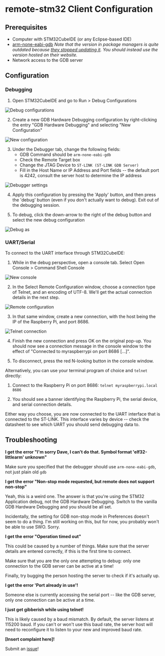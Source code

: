 # remote-stm32 Client Configuration #

## Prerequisites ##

* Computer with STM32CubeIDE (or any Eclipse-based IDE)
* [arm-none-eabi-gdb](https://developer.arm.com/tools-and-software/open-source-software/developer-tools/gnu-toolchain/gnu-rm/downloads) 
*Note that the version in package managers is quite outdated because [they stopped updating it](https://launchpad.net/gcc-arm-embedded). You should instead use the version hosted on their website.* 
* Network access to the GDB server

## Configuration ##

### Debugging ###

1. Open STM32CubeIDE and go to Run > Debug Configurations

![Debug configurations](./images/debug-configuration.png)

2. Create a new GDB Hardware Debugging configuration by right-clicking the entry "GDB Hardware Debugging" and selecting "New Configuration"

![New configuration](./images/new-configuration.png)

3. Under the Debugger tab, change the following fields:
    * GDB Command should be `arm-none-eabi-gdb`
    * Check the Remote Target box
    * Change the JTAG Device to `ST-LINK (ST-LINK GDB Server)`
    * Fill in the Host Name or IP Address and Port fields -- the default port is 4242, consult the server host to determine the IP address

![Debugger settings](./images/debugger-settings.png)

4. Apply this configuration by pressing the 'Apply' button, and then press the 'debug' button (even if you don't actually want to debug). Exit out of the debugging session.

5. To debug, click the down-arrow to the right of the debug button and select the new debug configuration

![Debug as](./images/debug-as.png)

### UART/Serial ###

To connect to the UART interface through STM32CubeIDE:

1. While in the debug perspective, open a console tab. Select Open Console > Command Shell Console

![New console](./images/new-console.png)

2. In the Select Remote Configuration window, choose a connection type of Telnet, and an encoding of UTF-8. 
We'll get the actual connection details in the next step.

![Remote configuration](./images/remote-configuration.png)

3. In that same window, create a new connection, with the host being the IP of the Raspberry Pi, and port 8686. 

![Telnet connection](./images/telnet-configuration.png)

4. Finish the new connection and press OK on the original pop-up. 
You should now see a connection message in the console window to the effect of "Connected to myraspberrypi on port 8686 [...]".

5. To disconnect, press the red N-looking button in the console window. 

Alternatively, you can use your terminal program of choice and `telnet` directly:

1. Connect to the Raspberry Pi on port 8686: `telnet myraspberrypi.local 8686`

2. You should see a banner identifying the Raspberry Pi, the serial device, and serial connection details. 

Either way you choose, you are now connected to the UART interface that is connected to the ST-LINK. 
This interface varies by device -- check the datasheet to see which UART you should send debugging data to. 

## Troubleshooting ##

**I get the error "I'm sorry Dave, I can't do that. Symbol format 'elf32-littlearm' unknown"**

Make sure you specified that the debugger should use `arm-none-eabi-gdb`, not just plain old `gdb`

**I get the error "Non-stop mode requested, but remote does not support non-stop"**

Yeah, this is a weird one. The answer is that you're using the STM32 Application debug, not the GDB Hardware Debugging. 
Switch to the vanilla GDB Hardware Debugging and you should be all set.

Incidentally, the setting for GDB non-stop mode in Preferences doesn't seem to do a thing. 
I'm still working on this, but for now, you probably won't be able to use SWO. Sorry. 

**I get the error "Operation timed out"**

This could be caused by a number of things. 
Make sure that the server details are entered correctly, if this is the first time to connect.

Make sure that you are the only one attempting to debug: only one connection to the GDB server can be active at a time!

Finally, try bugging the person hosting the server to check if it's actually up.

**I get the error 'Port already in use'!**

Someone else is currently accessing the serial port -- like the GDB server, only one connection can be active at a time.

**I just get gibberish while using telnet!**

This is likely caused by a baud mismatch. 
By default, the server listens at 115200 baud. 
If you can't or won't use this baud rate, the server host will need to reconfigure it to listen to your new and improved baud rate.  

**[Insert complaint here]!**

Submit an [issue](https://github.com/eosti/remote-stm32/issues)!
